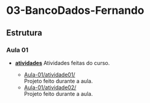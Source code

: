 # 03-BancoDados-Fernando

## Estrutura

### Aula 01

- [**atividades**](./Aula-01/atividades/)
    Atividades feitas do curso.

    - [Aula-01/atividade01/](./Aula-01/atividade01/)  
    Projeto feito durante a aula.
    - [Aula-01/atividade02/](./Aula-01/atividade02/)  
    Projeto feito durante a aula.
